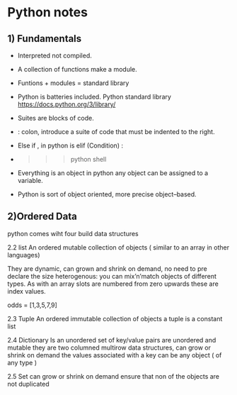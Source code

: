 # Python notes 
## 1) Fundamentals  

- Interpreted not compiled.
- A collection of functions make a module.
- Funtions + modules = standard library 

-	Python is batteries included.
    Python standard library https://docs.python.org/3/library/


-	Suites are blocks of code.
-	: colon, introduce a suite of code that must be indented to the right.
-	Else if , in python is elif (Condition) : 
-	>>> python shell
-	Everything is an object in python any object can be assigned to a variable.
-	Python is sort of object oriented, more precise object–based.


## 2)Ordered Data 

python comes wiht four build data structures 

2.2 list
An ordered mutable collection of objects ( similar to an array in other languages)

They are dynamic, can grown and shrink on demand, no need to pre declare the size 
heterogenous: you can mix’n’match objects of different types.
As with an array slots are numbered from zero upwards these are index values.

odds = [1,3,5,7,9]


2.3 Tuple
An ordered immutable collection of objects 
a tuple is a constant list 

2.4 Dictionary 
Is an unordered set of key/value pairs 
are unordered and mutable 
they are two columned multirow data structures, 
can grow or shrink on demand 
the values associated with a key can be any object ( of any type )

2.5 Set 
can grow or shrink on demand 
ensure that non of the objects are not duplicated 


